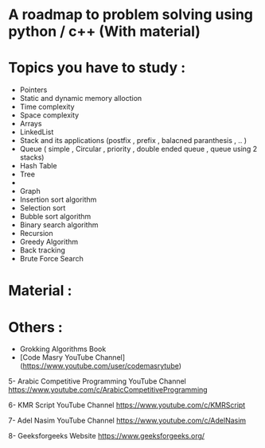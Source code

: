 # A roadmap to problem solving using python / c++ (With material)

# Topics you have to study :
* Pointers 
* Static and dynamic memory alloction
* Time complexity
* Space complexity
* Arrays
* LinkedList
* Stack and its applications (postfix , prefix , balacned paranthesis , .. )
* Queue ( simple , Circular , priority , double ended queue , queue using 2 stacks)
* Hash Table
* Tree
* 
* Graph
* Insertion sort algorithm 
* Selection sort 
* Bubble sort algorithm
* Binary search algorithm
* Recursion
* Greedy Algorithm
* Back tracking
* Brute Force Search












# Material :





# Others :
* Grokking Algorithms Book
* [Code Masry YouTube Channel] (https://www.youtube.com/user/codemasrytube)

5- Arabic Competitive Programming YouTube Channel
https://www.youtube.com/c/ArabicCompetitiveProgramming

6- KMR Script YouTube Channel
https://www.youtube.com/c/KMRScript

7- Adel Nasim YouTube Channel
https://www.youtube.com/c/AdelNasim

8- Geeksforgeeks Website
https://www.geeksforgeeks.org/
